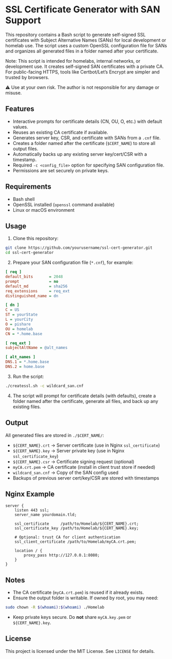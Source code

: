 # SSL Certificate Generator with SAN Support

This repository contains a Bash script to generate self-signed SSL certificates with Subject Alternative Names (SANs) for local development or homelab use. The script uses a custom OpenSSL configuration file for SANs and organizes all generated files in a folder named after your certificate.

Note: This script is intended for homelabs, internal networks, or development use. It creates self-signed SAN certificates with a private CA. For public-facing HTTPS, tools like Certbot/Let’s Encrypt are simpler and trusted by browsers.

⚠️ Use at your own risk. The author is not responsible for any damage or misuse.

## Features

* Interactive prompts for certificate details (CN, OU, O, etc.) with default values.
* Reuses an existing CA certificate if available.
* Generates server key, CSR, and certificate with SANs from a `.cnf` file.
* Creates a folder named after the certificate (`$CERT_NAME`) to store all output files.
* Automatically backs up any existing server key/cert/CSR with a timestamp.
* Required `-c <config_file>` option for specifying SAN configuration file.
* Permissions are set securely on private keys.

## Requirements

* Bash shell
* OpenSSL installed (`openssl` command available)
* Linux or macOS environment

## Usage

1. Clone this repository:

```bash
git clone https://github.com/yourusername/ssl-cert-generator.git
cd ssl-cert-generator
```

2. Prepare your SAN configuration file (`*.cnf`), for example:

```ini
[ req ]
default_bits       = 2048
prompt             = no
default_md         = sha256
req_extensions     = req_ext
distinguished_name = dn

[ dn ]
C = US
ST = yourState
L = yourCity
O = pishare
OU = homelab
CN = *.home.base

[ req_ext ]
subjectAltName = @alt_names

[ alt_names ]
DNS.1 = *.home.base
DNS.2 = home.base
```

3. Run the script:

```bash
./createssl.sh -c wildcard_san.cnf
```

4. The script will prompt for certificate details (with defaults), create a folder named after the certificate, generate all files, and back up any existing files.

## Output

All generated files are stored in `./$CERT_NAME/`:

* `${CERT_NAME}.crt` → Server certificate (use in Nginx `ssl_certificate`)
* `${CERT_NAME}.key` → Server private key (use in Nginx `ssl_certificate_key`)
* `${CERT_NAME}.csr` → Certificate signing request (optional)
* `myCA.crt.pem` → CA certificate (install in client trust store if needed)
* `wildcard_san.cnf` → Copy of the SAN config used
* Backups of previous server cert/key/CSR are stored with timestamps

## Nginx Example

```nginx
server {
    listen 443 ssl;
    server_name yourdomain.tld;

    ssl_certificate     /path/to/Homelab/${CERT_NAME}.crt;
    ssl_certificate_key /path/to/Homelab/${CERT_NAME}.key;

    # Optional: trust CA for client authentication
    ssl_client_certificate /path/to/Homelab/myCA.crt.pem;

    location / {
        proxy_pass http://127.0.0.1:8080;
    }
}
```

## Notes

* The CA certificate (`myCA.crt.pem`) is reused if it already exists.
* Ensure the output folder is writable. If owned by root, you may need:

```bash
sudo chown -R $(whoami):$(whoami) ./Homelab
```

* Keep private keys secure. Do **not** share `myCA.key.pem` or `${CERT_NAME}.key`.

## License

This project is licensed under the MIT License. See `LICENSE` for details.
